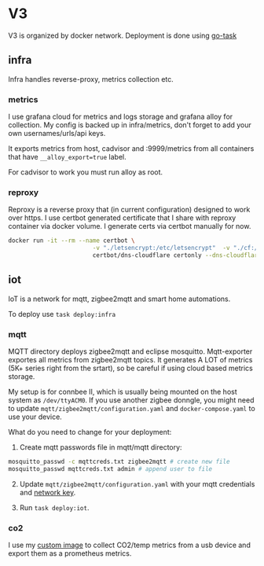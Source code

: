 # V3

V3 is organized by docker network. Deployment is done using [go-task](https://github.com/go-task/task)

## infra

Infra handles reverse-proxy, metrics collection etc.

### metrics

I use grafana cloud for metrics and logs storage and grafana alloy for collection. My config is backed up in infra/metrics, don't forget to add your own usernames/urls/api keys.

It exports metrics from host, cadvisor and :9999/metrics from all containers that have `__alloy_export=true` label.

For cadvisor to work you must run alloy as root.

### reproxy

Reproxy is a reverse proxy that (in current configuration) designed to work over https. I use certbot generated certificate that I share with reproxy container via docker volume. I generate certs via certbot manually for now.

```sh
docker run -it --rm --name certbot \
                        -v "./letsencrypt:/etc/letsencrypt"  -v "./cf:/cf" \
                        certbot/dns-cloudflare certonly --dns-cloudflare --dns-cloudflare-credentials='/cf/cfcreds'  -d '*.myhostname'
```


## iot

IoT is a network for mqtt, zigbee2mqtt and smart home automations.

To deploy use `task deploy:infra`

### mqtt

MQTT directory deploys zigbee2mqtt and eclipse mosquitto. Mqtt-exporter exportes all metrics from zigbee2mqtt topics. It generates A LOT of metrics (5K+ series right from the srtart), so be careful if using cloud based metrics storage.

My setup is for connbee II, which is usually being mounted on the host system as `/dev/ttyACM0`. If you use another zigbee donngle, you might need to update `mqtt/zigbee2mqtt/configuration.yaml` and `docker-compose.yaml` to use your device.

What do you need to change for your deployment:

1. Create mqtt passwords file in mqtt/mqtt directory:
```sh
mosquitto_passwd -c mqttcreds.txt zigbee2mqtt # create new file
mosquitto_passwd mqttcreds.txt admin # append user to file
```

2. Update `mqtt/zigbee2mqtt/configuration.yaml` with your mqtt credentials and [network key](https://www.zigbee2mqtt.io/guide/configuration/zigbee-network.html#network-config).


3. Run `task deploy:iot`.

### co2

I use my [custom image](https://github.com/SuddenGunter/tfapromexp) to collect CO2/temp metrics from a usb device and export them as a prometheus metrics.